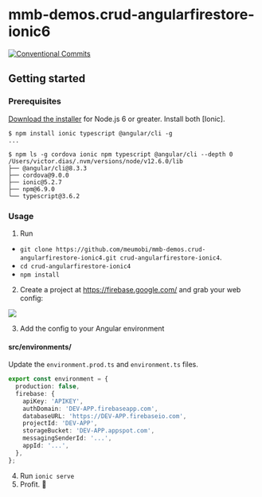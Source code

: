 # mmb-demos.crud-angularfirestore-ionic6

[![Conventional Commits](https://img.shields.io/badge/Conventional%20Commits-1.0.0-yellow.svg)](https://conventionalcommits.org)

## Getting started

### Prerequisites

[Download the installer](https://nodejs.org/) for Node.js 6 or greater.
Install both [Ionic].

```terminal
$ npm install ionic typescript @angular/cli -g
...

$ npm ls -g cordova ionic npm typescript @angular/cli --depth 0
/Users/victor.dias/.nvm/versions/node/v12.6.0/lib
├── @angular/cli@8.3.3
├── cordova@9.0.0
├── ionic@5.2.7
├── npm@6.9.0
└── typescript@3.6.2
```

### Usage

1. Run

- `git clone https://github.com/meumobi/mmb-demos.crud-angularfirestore-ionic4.git crud-angularfirestore-ionic4`.
- `cd crud-angularfirestore-ionic4`
- `npm install`

2.  Create a project at https://firebase.google.com/ and grab your web config:

![](https://firebasestorage.googleapis.com/v0/b/firestarter-96e46.appspot.com/o/project-config.PNG?alt=media&token=5eabb205-7ba2-4fc3-905f-e9547055e754)

3.  Add the config to your Angular environment

#### src/environments/

Update the `environment.prod.ts` and `environment.ts` files.

```typescript
export const environment = {
  production: false,
  firebase: {
    apiKey: 'APIKEY',
    authDomain: 'DEV-APP.firebaseapp.com',
    databaseURL: 'https://DEV-APP.firebaseio.com',
    projectId: 'DEV-APP',
    storageBucket: 'DEV-APP.appspot.com',
    messagingSenderId: '...',
    appId: '...',
  },
};
```

4. Run `ionic serve`
5. Profit. :tada:
